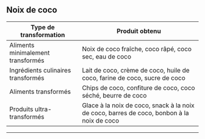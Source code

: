 ## Noix de coco

| **Type de transformation**         | **Produit obtenu**                                                                         |
| ---------------------------------- | ------------------------------------------------------------------------------------------ |
| Aliments minimalement transformés  | Noix de coco fraîche, coco râpé, coco sec, eau de coco                                     |
| Ingrédients culinaires transformés | Lait de coco, crème de coco, huile de coco, farine de coco, sucre de coco                  |
| Aliments transformés               | Chips de coco, confiture de coco, coco séché, beurre de coco                               |
| Produits ultra-transformés         | Glace à la noix de coco, snack à la noix de coco, barres de coco, bonbon à la noix de coco |

---
